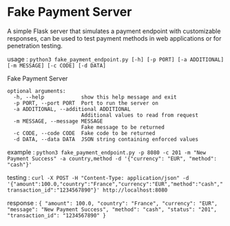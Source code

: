 # Fake Payment Server
A simple Flask server that simulates a payment endpoint with customizable responses, can be used to test payment methods in web applications or for penetration testing.

usage :  `python3 fake_payment_endpoint.py [-h] [-p PORT] [-a ADDITIONAL] [-m MESSAGE] [-c CODE] [-d DATA]`

Fake Payment Server

    optional arguments:
      -h, --help            show this help message and exit
      -p PORT, --port PORT  Port to run the server on
      -a ADDITIONAL, --additional ADDITIONAL
                            Additional values to read from request
      -m MESSAGE, --message MESSAGE
                            Fake message to be returned
      -c CODE, --code CODE  Fake code to be returned
      -d DATA, --data DATA  JSON string containing enforced values 
      
example :  `python3 fake_payment_endpoint.py -p 8080 -c 201 -m "New Payment Success" -a country,method -d '{"currency": "EUR", "method": "cash"}'`

testing : `curl -X POST -H "Content-Type: application/json" -d '{"amount":100.0,"country":"France","currency":"EUR","method":"cash","transaction_id":"1234567890"}' http://localhost:8080`

response : 
`{
    "amount": 100.0,
    "country": "France",
    "currency": "EUR",
    "message": "New Payment Success",
    "method": "cash",
    "status": "201",
    "transaction_id": "1234567890"
}`
